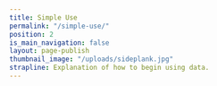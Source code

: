```yaml
---
title: Simple Use
permalink: "/simple-use/"
position: 2
is_main_navigation: false
layout: page-publish
thumbnail_image: "/uploads/sideplank.jpg"
strapline: Explanation of how to begin using data.
---
```

